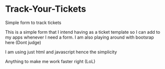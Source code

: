 # Track-Your-Tickets
Simple form to track tickets

This is a simple form that I intend having as a ticket template so I can add to my apps whenever I need a form. I am also playing around with bootsrap here (Dont judge)

I am using just html and javascript hence the simplicity

Anything to make me work faster right (LoL)
